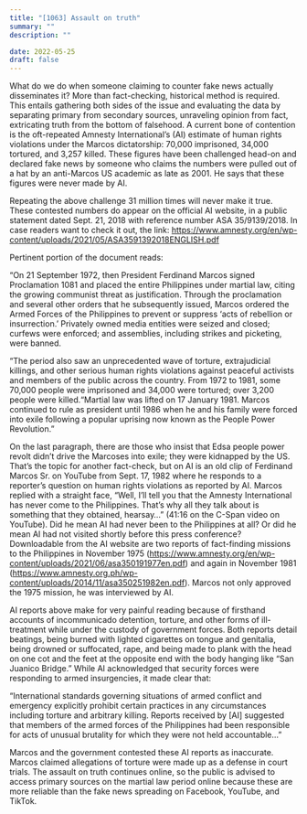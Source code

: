 ```yaml
---
title: "[1063] Assault on truth"
summary: ""
description: ""

date: 2022-05-25
draft: false
---
```


What do we do when someone claiming to counter fake news actually disseminates it? More than fact-checking, historical method is required. This entails gathering both sides of the issue and evaluating the data by separating primary from secondary sources, unraveling opinion from fact, extricating truth from the bottom of falsehood. A current bone of contention is the oft-repeated Amnesty International’s (AI) estimate of human rights violations under the Marcos dictatorship: 70,000 imprisoned, 34,000 tortured, and 3,257 killed. These figures have been challenged head-on and declared fake news by someone who claims the numbers were pulled out of a hat by an anti-Marcos US academic as late as 2001. He says that these figures were never made by AI.

Repeating the above challenge 31 million times will never make it true. These contested numbers do appear on the official AI website, in a public statement dated Sept. 21, 2018 with reference number ASA 35/9139/2018. In case readers want to check it out, the link: https://www.amnesty.org/en/wp-content/uploads/2021/05/ASA3591392018ENGLISH.pdf

Pertinent portion of the document reads:

“On 21 September 1972, then President Ferdinand Marcos signed Proclamation 1081 and placed the entire Philippines under martial law, citing the growing communist threat as justification. Through the proclamation and several other orders that he subsequently issued, Marcos ordered the Armed Forces of the Philippines to prevent or suppress ‘acts of rebellion or insurrection.’ Privately owned media entities were seized and closed; curfews were enforced; and assemblies, including strikes and picketing, were banned.

“The period also saw an unprecedented wave of torture, extrajudicial killings, and other serious human rights violations against peaceful activists and members of the public across the country. From 1972 to 1981, some 70,000 people were imprisoned and 34,000 were tortured; over 3,200 people were killed.“Martial law was lifted on 17 January 1981. Marcos continued to rule as president until 1986 when he and his family were forced into exile following a popular uprising now known as the People Power Revolution.”

On the last paragraph, there are those who insist that Edsa people power revolt didn’t drive the Marcoses into exile; they were kidnapped by the US. That’s the topic for another fact-check, but on AI is an old clip of Ferdinand Marcos Sr. on YouTube from Sept. 17, 1982 where he responds to a reporter’s question on human rights violations as reported by AI. Marcos replied with a straight face, “Well, I’ll tell you that the Amnesty International has never come to the Philippines. That’s why all they talk about is something that they obtained, hearsay…” (41:16 on the C-Span video on YouTube). Did he mean AI had never been to the Philippines at all? Or did he mean AI had not visited shortly before this press conference? Downloadable from the AI website are two reports of fact-finding missions to the Philippines in November 1975 (https://www.amnesty.org/en/wp-content/uploads/2021/06/asa350191977en.pdf) and again in November 1981 (https://www.amnesty.org.ph/wp-content/uploads/2014/11/asa350251982en.pdf). Marcos not only approved the 1975 mission, he was interviewed by AI.

AI reports above make for very painful reading because of firsthand accounts of incommunicado detention, torture, and other forms of ill-treatment while under the custody of government forces. Both reports detail beatings, being burned with lighted cigarettes on tongue and genitalia, being drowned or suffocated, rape, and being made to plank with the head on one cot and the feet at the opposite end with the body hanging like “San Juanico Bridge.” While AI acknowledged that security forces were responding to armed insurgencies, it made clear that:

“International standards governing situations of armed conflict and emergency explicitly prohibit certain practices in any circumstances including torture and arbitrary killing. Reports received by [AI] suggested that members of the armed forces of the Philippines had been responsible for acts of unusual brutality for which they were not held accountable…”

Marcos and the government contested these AI reports as inaccurate. Marcos claimed allegations of torture were made up as a defense in court trials. The assault on truth continues online, so the public is advised to access primary sources on the martial law period online because these are more reliable than the fake news spreading on Facebook, YouTube, and TikTok.
